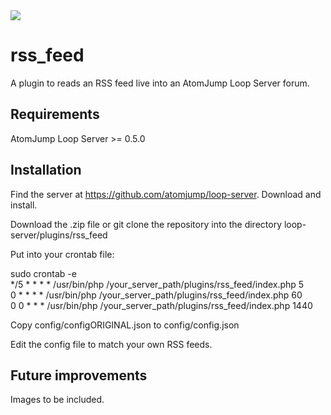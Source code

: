 <img src="https://atomjump.com/images/logo80.png">

# rss_feed
A plugin to reads an RSS feed live into an AtomJump Loop Server forum.



## Requirements

AtomJump Loop Server >= 0.5.0


## Installation

Find the server at https://github.com/atomjump/loop-server. Download and install.

Download the .zip file or git clone the repository into the directory loop-server/plugins/rss_feed

Put into your crontab file:

sudo crontab -e  
	*/5 * * * *	/usr/bin/php /your_server_path/plugins/rss_feed/index.php 5  
    0 * * * *	/usr/bin/php /your_server_path/plugins/rss_feed/index.php 60  
	0 0 * * *	/usr/bin/php /your_server_path/plugins/rss_feed/index.php 1440  


Copy config/configORIGINAL.json to config/config.json

Edit the config file to match your own RSS feeds.


## Future improvements

Images to be included.

